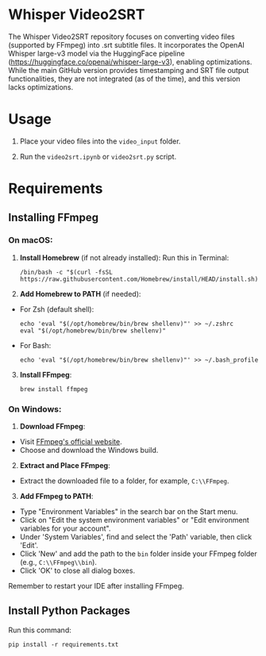 # Whisper Video2SRT

The Whisper Video2SRT repository focuses on converting video files (supported by FFmpeg) into .srt subtitle files. It incorporates the OpenAI Whisper large-v3 model via the HuggingFace pipeline (https://huggingface.co/openai/whisper-large-v3), enabling optimizations. While the main GitHub version provides timestamping and SRT file output functionalities, they are not integrated (as of the time), and this version lacks optimizations.

# Usage

1.  Place your video files into the `video_input` folder.

2.  Run the `video2srt.ipynb` or `video2srt.py` script.

# Requirements

## Installing FFmpeg

### On macOS:

1. **Install Homebrew** (if not already installed):
   Run this in Terminal:
   ```
   /bin/bash -c "$(curl -fsSL https://raw.githubusercontent.com/Homebrew/install/HEAD/install.sh)"
   ```

2. **Add Homebrew to PATH** (if needed):
- For Zsh (default shell):
  ```
  echo 'eval "$(/opt/homebrew/bin/brew shellenv)"' >> ~/.zshrc
  eval "$(/opt/homebrew/bin/brew shellenv)"
  ```
- For Bash:
  ```
  echo 'eval "$(/opt/homebrew/bin/brew shellenv)"' >> ~/.bash_profile
  ```

3. **Install FFmpeg**:
    ```
    brew install ffmpeg
    ```

### On Windows:

1. **Download FFmpeg**:
- Visit [FFmpeg's official website](https://ffmpeg.org/download.html).
- Choose and download the Windows build.

2. **Extract and Place FFmpeg**:
- Extract the downloaded file to a folder, for example, `C:\\FFmpeg`.

3. **Add FFmpeg to PATH**:
- Type "Environment Variables" in the search bar on the Start menu.
- Click on "Edit the system environment variables" or "Edit environment variables for your account".
- Under 'System Variables', find and select the 'Path' variable, then click 'Edit'.
- Click 'New' and add the path to the `bin` folder inside your FFmpeg folder (e.g., `C:\\FFmpeg\\bin`).
- Click 'OK' to close all dialog boxes.

Remember to restart your IDE after installing FFmpeg.

## Install Python Packages

Run this command:
```
pip install -r requirements.txt
```